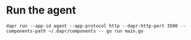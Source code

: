# Run the agent

```
dapr run --app-id agent --app-protocol http --dapr-http-port 3500 --components-path ~/.dapr/components -- go run main.go
```